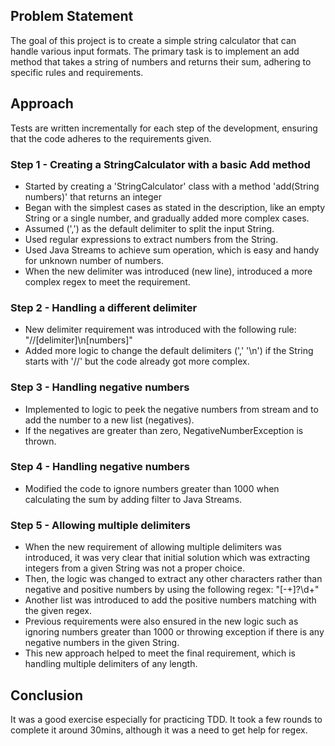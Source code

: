 ## Problem Statement
The goal of this project is to create a simple string calculator that can handle various input formats. The primary task is to implement an add method that takes a string of numbers and returns their sum, adhering to specific rules and requirements.

## Approach
Tests are written incrementally for each step of the development, ensuring that the code adheres to the requirements given. 
### Step 1 - Creating a StringCalculator with a basic Add method 
- Started by creating a 'StringCalculator' class with a method 'add(String numbers)' that returns an integer
- Began with the simplest cases as stated in the description, like an empty String or a single number, and gradually added more complex cases. 
- Assumed (',') as the default delimiter to split the input String. 
- Used regular expressions to extract numbers from the String.
- Used Java Streams to achieve sum operation, which is easy and handy for unknown number of numbers.
- When the new delimiter was introduced (new line), introduced a more complex regex to meet the requirement.

### Step 2 - Handling a different delimiter
- New delimiter requirement was introduced with the following rule: "//[delimiter]\n[numbers]"
- Added more logic to change the default delimiters (',' '\n') if the String starts with '//' but the code already got more complex.

### Step 3 - Handling negative numbers
- Implemented to logic to peek the negative numbers from stream and to add the number to a new list (negatives).
- If the negatives are greater than zero, NegativeNumberException is thrown. 

### Step 4 - Handling negative numbers
- Modified the code to ignore numbers greater than 1000 when calculating the sum by adding filter to Java Streams.

### Step 5 - Allowing multiple delimiters
- When the new requirement of allowing multiple delimiters was introduced, it was very clear that initial solution which was extracting integers from a given String was not a proper choice.
- Then, the logic was changed to extract any other characters rather than negative and positive numbers by using the following regex: "[-+]?\\d+"
- Another list was introduced to add the positive numbers matching with the given regex. 
- Previous requirements were also ensured in the new logic such as ignoring numbers greater than 1000 or throwing exception if there is any negative numbers in the given String. 
- This new approach helped to meet the final requirement, which is handling multiple delimiters of any length. 

## Conclusion 
It was a good exercise especially for practicing TDD. It took a few rounds to complete it around 30mins, although it was a need to get help for regex. 

